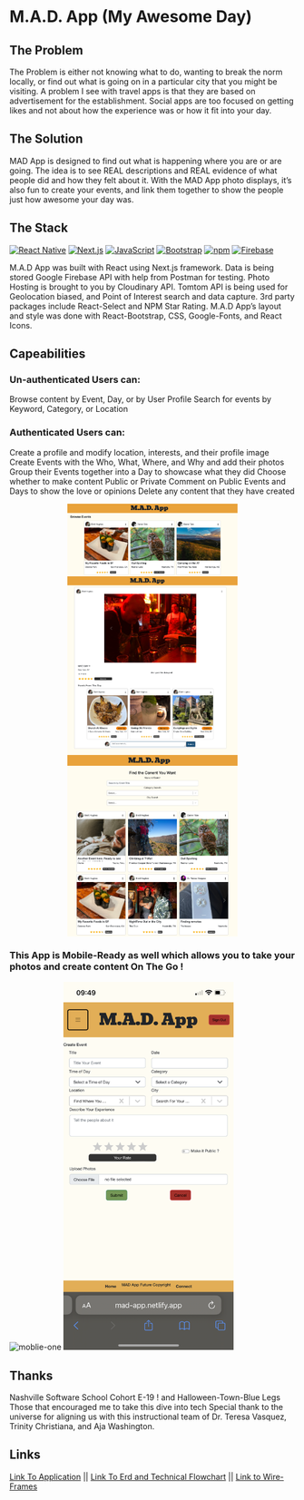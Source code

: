 # M.A.D. App (My Awesome Day)

## The Problem
The Problem is either not knowing what to do, wanting to break the norm locally, or find out what is going on in a particular city that you might be visiting.  A problem I see with travel apps is that they are based on advertisement for the establishment.  Social apps are too focused on getting likes and not about how the experience was or how it fit into your day.  

## The Solution
MAD App is designed to find out what is happening where you are or are going.    The idea is to see REAL descriptions and REAL evidence of what people did and how they felt about it. With the MAD App photo displays, it’s also fun to create your events, and link them together to show the people just how awesome your day was.

## The Stack
<a href="https://reactnative.dev/" title="React Native"><img src="https://github.com/get-icon/geticon/raw/master/icons/react.svg" alt="React Native" width="50px" height="50px"></a>
<a href="https://nextjs.org/" title="Next.js"><img src="https://github.com/get-icon/geticon/raw/master/icons/nextjs-icon.svg" alt="Next.js" width="50px" height="50px"></a>
<a href="https://developer.mozilla.org/en-US/docs/Web/JavaScript" title="JavaScript"><img src="https://github.com/get-icon/geticon/raw/master/icons/javascript.svg" alt="JavaScript" width="50px" height="50px"></a>
<a href="https://getbootstrap.com/" title="Bootstrap"><img src="https://github.com/get-icon/geticon/raw/master/icons/bootstrap.svg" alt="Bootstrap" width="50px" height="50px"></a>
<a href="https://www.npmjs.com/" title="npm"><img src="https://github.com/get-icon/geticon/raw/master/icons/npm.svg" alt="npm" width="50px" height="50px"></a>
<a href="https://www.firebase.com/" title="Firebase"><img src="https://github.com/get-icon/geticon/raw/master/icons/firebase.svg" alt="Firebase" width="50px" height="50px"></a>

M.A.D App was built with React using Next.js framework. 
Data is being stored Google Firebase API with help from Postman for testing.
Photo Hosting is brought to you by Cloudinary API.
Tomtom API is being used for Geolocation biased, and Point of Interest search and data capture.
3rd party packages include React-Select and NPM Star Rating.
M.A.D App’s layout and style was done with React-Bootstrap, CSS, Google-Fonts, and React Icons.

## Capeabilities
### Un-authenticated Users can:
Browse content by Event, Day, or by User Profile
Search for events by Keyword, Category, or Location

### Authenticated Users can:
Create a profile and modify location, interests, and their profile image
Create Events with the Who, What, Where, and Why and add their photos
Group their Events together into a Day to showcase what they did
Choose whether to make content Public or Private
Comment on Public Events and Days to show the love or opinions
Delete any content that they have created

<div style="display: flex; flex-direction: column; justify-content: center">
<img
  src="/styles/readme-images/ss-browse.png"
  alt="view of browse events page"
  title="Browse"
  style="display: inline-block; margin: 0 auto; max-width: 300px">
  <img
  src="/styles/readme-images/ss-day.png"
  alt="View Day View"
  title="A Day"
  style="display: inline-block; margin: 0 auto; max-width: 300px">
  <img
  src="/styles/readme-images/ss-search.png"
  alt="Search View"
  title="Search Page"
  style="display: inline-block; margin: 0 auto; max-width: 300px">
  </div>
  

  ### This App is Mobile-Ready as well which allows you to take your photos and create content On The Go !
  <img
  src="/styles/readme-images/ss-mobile1.png"
  alt="moblie-one"
  title="mobile view"
  style="display: inline-block; margin: 0 auto; max-width: 300px">
  <img
  src="/styles/readme-images/ss-mobile2.png"
  alt="mobile-2"
  title="mobile create"
  style="display: inline-block; margin: 0 auto; max-width: 300px">
  
  
  ## Thanks
  Nashville Software School
  Cohort E-19 ! and Halloween-Town-Blue Legs
  Those that encouraged me to take this dive into tech
  Special thank to the universe for aligning us with this instructional team of Dr. Teresa Vasquez, Trinity Christiana, and Aja Washington.   
  
  ## Links

  <a style="display: inline" href="https://mad-app.netlify.app/">Link To Application</a> ||
  <a style="display: inline" href="https://lucid.app/lucidchart/2703fcc4-4a59-488c-a2fc-7a4a14c4b048/edit?page=0_0&invitationId=inv_e0ee016e-fb3a-402f-bd1e-82acf315bc17#">Link To Erd and Technical Flowchart</a> ||
  <a style="display: inline" href="https://www.figma.com/file/0nq5RYPmlysdW6ujBowXss/MAD-App-Wire-Frame?node-id=0%3A1">Link to Wire-Frames</a>
